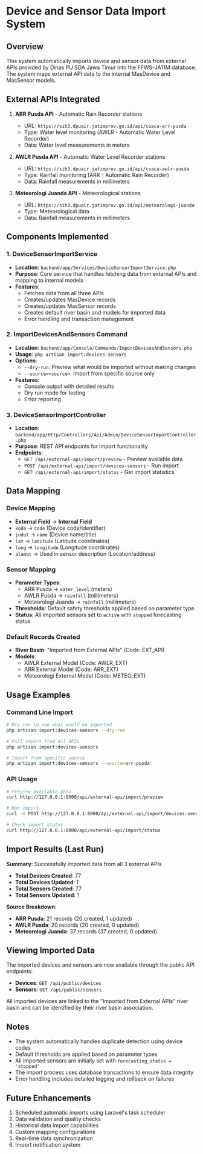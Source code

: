 # Device and Sensor Data Import System

## Overview

This system automatically imports device and sensor data from external APIs provided by Dinas PU SDA Jawa Timur into the FFWS-JATIM database. The system maps external API data to the internal MasDevice and MasSensor models.

## External APIs Integrated

1. **ARR Pusda API** - Automatic Rain Recorder stations
   - URL: `https://sih3.dpuair.jatimprov.go.id/api/cuaca-arr-pusda`
   - Type: Water level monitoring (AWLR - Automatic Water Level Recorder)
   - Data: Water level measurements in meters

2. **AWLR Pusda API** - Automatic Water Level Recorder stations
   - URL: `https://sih3.dpuair.jatimprov.go.id/api/cuaca-awlr-pusda`
   - Type: Rainfall monitoring (ARR - Automatic Rain Recorder)
   - Data: Rainfall measurements in millimeters

3. **Meteorologi Juanda API** - Meteorological stations
   - URL: `https://sih3.dpuair.jatimprov.go.id/api/meteorologi-juanda`
   - Type: Meteorological data
   - Data: Rainfall measurements in millimeters

## Components Implemented

### 1. DeviceSensorImportService
- **Location**: `backend/app/Services/DeviceSensorImportService.php`
- **Purpose**: Core service that handles fetching data from external APIs and mapping to internal models
- **Features**:
  - Fetches data from all three APIs
  - Creates/updates MasDevice records
  - Creates/updates MasSensor records
  - Creates default river basin and models for imported data
  - Error handling and transaction management

### 2. ImportDevicesAndSensors Command
- **Location**: `backend/app/Console/Commands/ImportDevicesAndSensors.php`
- **Usage**: `php artisan import:devices-sensors`
- **Options**:
  - `--dry-run`: Preview what would be imported without making changes
  - `--source=<source>`: Import from specific source only
- **Features**:
  - Console output with detailed results
  - Dry run mode for testing
  - Error reporting

### 3. DeviceSensorImportController
- **Location**: `backend/app/Http/Controllers/Api/Admin/DeviceSensorImportController.php`
- **Purpose**: REST API endpoints for import functionality
- **Endpoints**:
  - `GET /api/external-api/import/preview` - Preview available data
  - `POST /api/external-api/import/devices-sensors` - Run import
  - `GET /api/external-api/import/status` - Get import statistics

## Data Mapping

### Device Mapping
- **External Field** → **Internal Field**
- `kode` → `code` (Device code/identifier)
- `judul` → `name` (Device name/title)
- `lat` → `latitude` (Latitude coordinates)
- `long` → `longitude` (Longitude coordinates)
- `alamat` → Used in sensor description (Location/address)

### Sensor Mapping
- **Parameter Types**:
  - ARR Pusda → `water_level` (meters)
  - AWLR Pusda → `rainfall` (millimeters)
  - Meteorologi Juanda → `rainfall` (millimeters)
- **Thresholds**: Default safety thresholds applied based on parameter type
- **Status**: All imported sensors set to `active` with `stopped` forecasting status

### Default Records Created
- **River Basin**: "Imported from External APIs" (Code: EXT_API)
- **Models**: 
  - AWLR External Model (Code: AWLR_EXT)
  - ARR External Model (Code: ARR_EXT)
  - Meteorologi External Model (Code: METEO_EXT)

## Usage Examples

### Command Line Import
```bash
# Dry run to see what would be imported
php artisan import:devices-sensors --dry-run

# Full import from all APIs
php artisan import:devices-sensors

# Import from specific source
php artisan import:devices-sensors --source=arr-pusda
```

### API Usage
```bash
# Preview available data
curl http://127.0.0.1:8000/api/external-api/import/preview

# Run import
curl -X POST http://127.0.0.1:8000/api/external-api/import/devices-sensors

# Check import status
curl http://127.0.0.1:8000/api/external-api/import/status
```

## Import Results (Last Run)

**Summary**: Successfully imported data from all 3 external APIs
- **Total Devices Created**: 77
- **Total Devices Updated**: 1  
- **Total Sensors Created**: 77
- **Total Sensors Updated**: 1

**Source Breakdown**:
- **ARR Pusda**: 21 records (20 created, 1 updated)
- **AWLR Pusda**: 20 records (20 created, 0 updated)
- **Meteorologi Juanda**: 37 records (37 created, 0 updated)

## Viewing Imported Data

The imported devices and sensors are now available through the public API endpoints:

- **Devices**: `GET /api/public/devices`
- **Sensors**: `GET /api/public/sensors`

All imported devices are linked to the "Imported from External APIs" river basin and can be identified by their river basin association.

## Notes

- The system automatically handles duplicate detection using device codes
- Default thresholds are applied based on parameter types
- All imported sensors are initially set with `forecasting_status = 'stopped'`
- The import process uses database transactions to ensure data integrity
- Error handling includes detailed logging and rollback on failures

## Future Enhancements

1. Scheduled automatic imports using Laravel's task scheduler
2. Data validation and quality checks
3. Historical data import capabilities
4. Custom mapping configurations
5. Real-time data synchronization
6. Import notification system